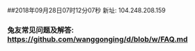 ##2018年09月28日07时12分07秒 新址: 104.248.208.159
### 兔友常见问题及解答: https://github.com/wanggonging/d/blob/w/FAQ.md
